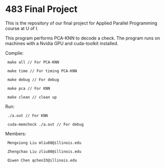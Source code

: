 # 483 Final Project
This is the repository of our final project for Applied Parallel Programming course at U of I.

This program performs PCA-KNN to decode a check.
The program runs on machines with a Nvidia GPU and cuda-toolkit installed.

Compile: 
	 
	 make all // For PCA-KNN
	 
	 make time // For timing PCA-KNN	

	 make debug // For debug
	
	 make pca // For KNN
	
	 make clean // clean up

Run: 
	
	 ./a.out // For KNN
	 
	 cuda-memcheck ./a.out // For debug


Members: 

	 Mengxiong Liu mliu60@illinois.edu
	 
	 Zhengchao Liu zliu80@illinois.edu
	 
	 Qiwen Chen qchen33@illinois.edu

